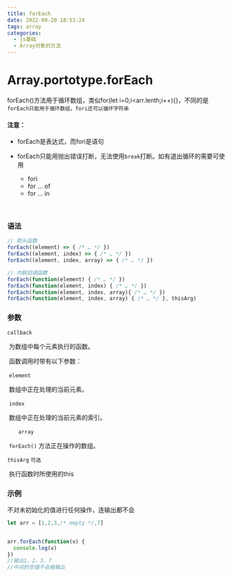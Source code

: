 ```yaml
---
title: forEach
date: 2022-09-20 18:53:24
tags: array
categories:
  - js基础
  - Array对象的方法
---
```


# Array.portotype.forEach

forEach()方法用于循环数组，类似for(let i=0;i<arr.lenth;i++){}，不同的是`forEach只能用于循环数组，fori还可以循环字符串`

#### 注意：

- forEach是表达式，而fori是语句

 - forEach只能用抛出错误打断，无法使用`break`打断。如有退出循环的需要可使用
   - fori
   - for ... of
   - for ... in

​	

### 语法

```js
// 箭头函数
forEach((element) => { /* … */ })
forEach((element, index) => { /* … */ })
forEach((element, index, array) => { /* … */ })

// 内联回调函数
forEach(function(element) { /* … */ })
forEach(function(element, index) { /* … */ })
forEach(function(element, index, array){ /* … */ })
forEach(function(element, index, array) { /* … */ }, thisArg)
```

### 参数

`callback`

​	为数组中每个元素执行的函数。

​	函数调用时带有以下参数：

​	`element`

​		数组中正在处理的当前元素。

​	`index`

​		数组中正在处理的当前元素的索引。

​	`	array`	

​		`forEach()` 方法正在操作的数组。

`thisArg` 	`可选`

​	执行函数时所使用的this

### 示例

不对未初始化的值进行任何操作，连输出都不会

```js
let arr = [1,2,3,/* empty */,7]


arr.forEach(function(v) {
  console.log(v)
})
//输出1，2，3，7
//中间的空值不会被输出
```


